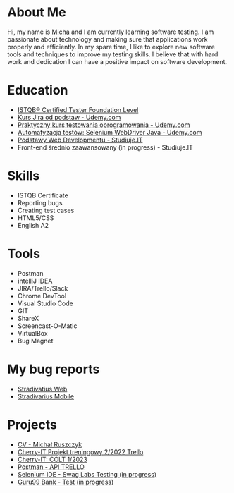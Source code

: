 # About Me 

Hi, my name is [Micha](https://curious-capybara-39c584.netlify.app/) and I am currently learning software testing. I am passionate about technology and making sure that applications work properly and efficiently. In my spare time, I like to explore new software tools and techniques to improve my testing skills. I believe that with hard work and dedication I can have a positive impact on software development.

# Education

* [ISTQB® Certified Tester Foundation Level](https://drive.google.com/file/d/10S_qOU58knicqpSMLg_d-o9zUUf8DKir/view?usp=sharing)
* [Kurs Jira od podstaw - Udemy.com](https://udemy-certificate.s3.amazonaws.com/image/UC-f1dc0d86-3c56-4ded-91b1-b84266786c7c.jpg)
* [Praktyczny kurs testowania oprogramowania - Udemy.com](https://udemy-certificate.s3.amazonaws.com/image/UC-3e289b8e-1bae-4b0c-9486-358166eb2dd2.jpg)
* [Automatyzacja testów: Selenium WebDriver Java - Udemy.com](https://udemy-certificate.s3.amazonaws.com/image/UC-054a8f1e-ce40-4316-971d-e1634b9d0136.jpg)
* [Podstawy Web Developmentu - Studiuje.IT](https://platforma.studiuje.it/certificate/63b20ce69e43c40026843465)
* Front-end średnio zaawansowany (in progress) - Studiuje.IT


# Skills

* ISTQB Certificate
* Reporting bugs
* Creating test cases
* HTML5/CSS
* English A2

# Tools

* Postman
* intelliJ IDEA
* JIRA/Trello/Slack
* Chrome DevTool
* Visual Studio Code
* GIT
* ShareX
* Screencast-O-Matic
* VirtualBox
* Bug Magnet

# My bug reports

* [Stradivatius Web](https://drive.google.com/file/d/1-lbiBGAuHUhQ1ckmm1olJtQPPVCUZdYj/view?usp=sharing)
* [Stradivarius Mobile](https://drive.google.com/file/d/1cvxH87Mnt9HwESMIw0JAv-bjnegXIkM9/view?usp=sharing)

# Projects

* [CV - Michał Ruszczyk](https://curious-capybara-39c584.netlify.app/)
* [Cherry-IT Projekt treningowy 2/2022 Trello](http://cherry-it.pl/archiwum-projektu-treningowego-2-2022-trello)
* [Cherry-IT: COLT 1/2023](http://cherry-it.pl/podsumowanie-colt-1-2023/)
* [Postman - API TRELLO](https://github.com/mruszczyk29/Postaman_Api_Trello)
* [Selenium IDE - Swag Labs Testing (in progress)](https://github.com/mruszczyk29/Selenium_Java_saucedemo)
* [Guru99 Bank - Test (in progress)](https://github.com/mruszczyk29/Guru99Bank-Test)
